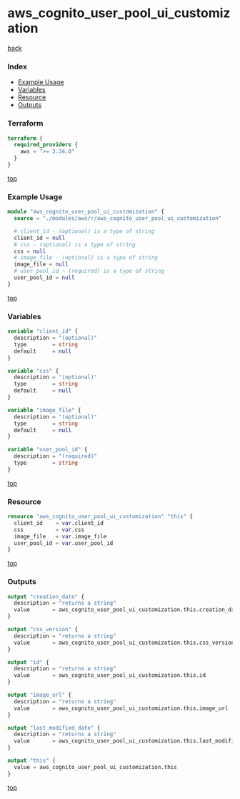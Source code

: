 # aws_cognito_user_pool_ui_customization

[back](../aws.md)

### Index

- [Example Usage](#example-usage)
- [Variables](#variables)
- [Resource](#resource)
- [Outputs](#outputs)

### Terraform

```terraform
terraform {
  required_providers {
    aws = ">= 3.34.0"
  }
}
```

[top](#index)

### Example Usage

```terraform
module "aws_cognito_user_pool_ui_customization" {
  source = "./modules/aws/r/aws_cognito_user_pool_ui_customization"

  # client_id - (optional) is a type of string
  client_id = null
  # css - (optional) is a type of string
  css = null
  # image_file - (optional) is a type of string
  image_file = null
  # user_pool_id - (required) is a type of string
  user_pool_id = null
}
```

[top](#index)

### Variables

```terraform
variable "client_id" {
  description = "(optional)"
  type        = string
  default     = null
}

variable "css" {
  description = "(optional)"
  type        = string
  default     = null
}

variable "image_file" {
  description = "(optional)"
  type        = string
  default     = null
}

variable "user_pool_id" {
  description = "(required)"
  type        = string
}
```

[top](#index)

### Resource

```terraform
resource "aws_cognito_user_pool_ui_customization" "this" {
  client_id    = var.client_id
  css          = var.css
  image_file   = var.image_file
  user_pool_id = var.user_pool_id
}
```

[top](#index)

### Outputs

```terraform
output "creation_date" {
  description = "returns a string"
  value       = aws_cognito_user_pool_ui_customization.this.creation_date
}

output "css_version" {
  description = "returns a string"
  value       = aws_cognito_user_pool_ui_customization.this.css_version
}

output "id" {
  description = "returns a string"
  value       = aws_cognito_user_pool_ui_customization.this.id
}

output "image_url" {
  description = "returns a string"
  value       = aws_cognito_user_pool_ui_customization.this.image_url
}

output "last_modified_date" {
  description = "returns a string"
  value       = aws_cognito_user_pool_ui_customization.this.last_modified_date
}

output "this" {
  value = aws_cognito_user_pool_ui_customization.this
}
```

[top](#index)